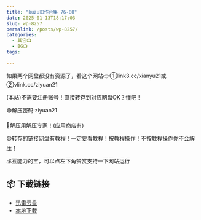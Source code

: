 ```yaml
---
title: "kuzu旧作合集 76-80"
date: 2025-01-13T18:17:03
slug: wp-8257
permalink: /posts/wp-8257/
categories:
  - 其它📺
  - BG📺
tags:

---
```


如果两个网盘都没有资源了，看这个网站👉①link3.cc/xianyu21或②vlink.cc/ziyuan21

(本站)不需要注册账号！直接转存到对应网盘OK？懂吧！

🟢解压密码:ziyuan21

🔵解压用解压专家！(应用商店有)

🟡转存的链接网盘有教程！一定要看教程！按教程操作！不按教程操作你不会解压！

💰🈶能力的宝，可以点左下角赞赏支持一下网站运行

## 📦 下载链接
- [迅雷云盘](https://blziyuan21.com/pay-download/8257?key=a3fb803d18&down_id=0)
- [本地下载](https://blziyuan21.com/pay-download/8257?key=a3fb803d18&down_id=1)

